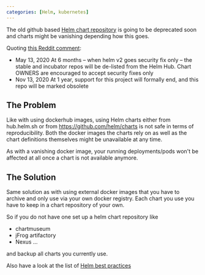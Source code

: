 ```yaml
---
categories: [Helm, kubernetes]
---
```

The old github based [Helm chart repository](https://github.com/helm/charts)
is going to be deprecated soon and charts might be vanishing depending how this goes.

Quoting [this Reddit comment](https://www.reddit.com/r/kubernetes/comments/f1rnn4/helmstable_is_going_away_now_what/):

- May 13, 2020 At 6 months – when helm v2 goes security fix only – the stable and incubator repos will be de-listed from the Helm Hub. Chart OWNERS are encouraged to accept security fixes only
- Nov 13, 2020 At 1 year, support for this project will formally end, and this repo will be marked obsolete

## The Problem

Like with using dockerhub images, using Helm charts either from
hub.helm.sh or from https://github.com/helm/charts is not safe in
terms of reproducibility. Both the docker images the charts rely
on as well as the chart definitions themselves might be unavailable
at any time.

As with a vanishing docker image, your running deployments/pods
won't be affected at all once a chart is not available anymore.

## The Solution

Same solution as with using external docker images that you have
to archive and only use via your own docker registry. Each chart
you use you have to keep in a chart repository of your own.

So if you do not have one set up a helm chart repository like

- chartmuseum
- jFrog artifactory
- Nexus
...

and backup all charts you currently use.

Also have a look at the list of [Helm best practices](/blog/Helm+Best+Practices)
